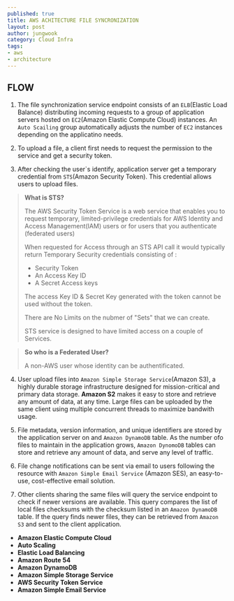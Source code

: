 ```yaml
---
published: true
title: AWS ACHITECTURE FILE SYNCRONIZATION
layout: post
author: jungwook
category: Cloud Infra
tags:
- aws
- architecture
---
```


## FLOW

1. The file synchronization service endpoint consists of an `ELB`(Elastic Load Balance) distributing incoming requests to a group of application servers hosted on `EC2`(Amazon Elastic Compute Cloud) instances. An `Auto Scailing` group automatically adjusts the number of `EC2` instances depending on the applicatino needs.

2. To upload a file, a client first needs to request the permission to the service and get a security token.

3. After checking the user\`s identify, application server get a temporary credential from `STS`(Amazon Security Token). This credential allows users to upload files.

> **What is STS?**
>
> The AWS Security Token Service is a web service that enables you to request temporary, limited-privilege credentials for AWS Identity and Access Management(IAM) users or for users that you authenticate (federated users)
>
> When requested for Access through an STS API call it would typically return Temporary Security credentials consisting of :
>
> + Security Token
> + An Access Key ID
> + A Secret Access keys
>
> The access Key ID & Secret Key generated with the token cannot be used without the token.
>
> There are No Limits on the nubmer of "Sets" that we can create.
>
> STS service is designed to have limited access on a couple of Services.

>**So who is a Federated User?**
>
> A non-AWS user whose identity can be authentificated.

4. User upload files into `Amazon Simple Storage Service`(Amazon S3), a highly durable storage infrastructure designed for mission-critical and primary data storage. **Amazon S2** makes it easy to store and retrieve any amount of data, at any time. Large files can be uploaded by the same client using multiple concurrent threads to maximize bandwith usage.

5. File metadata, version information, and unique identifiers are stored by the application server on and `Amazon DynamoDB` table. As the number ofo files to maintain in the application grows, `Amazon DynomoDB` tables can store and retrieve any amount of data, and serve any level of traffic.

6. File change notifications can be sent via email to users following the resource with `Amazon Simple Email Service` (Amazon SES), an easy-to-use, cost-effective email solution.

7. Other clients sharing the same files will query the service endpoint to check if newer versions are available. This query compares the list of local files checksums with the checksum listed in an `Amazon DynamoDB` table. If the query finds newer files, they can be retrieved from `Amazon S3` and sent to the client application.

- **Amazon Elastic Compute Cloud**
- **Auto Scaling**
- **Elastic Load Balancing**
- **Amazon Route 54**
- **Amazon DynamoDB**
- **Amazon Simple Storage Service**
- **AWS Security Token Service**
- **Amazon Simple Email Service**


